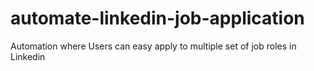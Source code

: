 # automate-linkedin-job-application
Automation where Users can easy apply to multiple set of job roles in Linkedin 
